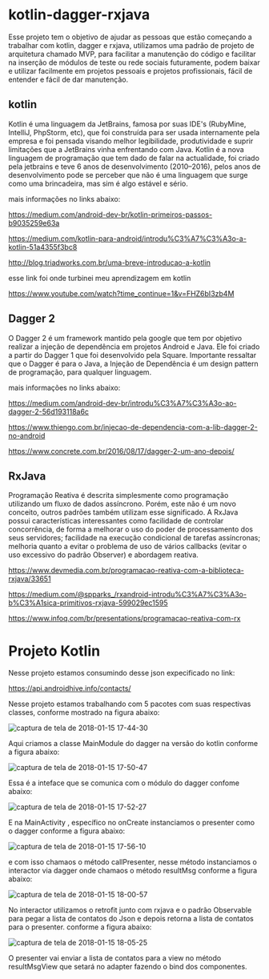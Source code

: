# kotlin-dagger-rxjava

  Esse projeto tem o objetivo de ajudar as pessoas que estão começando a trabalhar com kotlin, dagger e rxjava, utilizamos uma padrão de projeto de arquitetura chamado MVP, para facilitar a manutenção do código e facilitar na inserção de módulos de teste ou rede sociais futuramente, podem baixar e utilizar facilmente em projetos pessoais e projetos profissionais, fácil de entender e fácil de dar manutenção.

## kotlin
  
  Kotlin é uma linguagem da JetBrains, famosa por suas IDE's (RubyMine, IntelliJ, PhpStorm, etc), que foi construída para ser usada internamente pela empresa e foi pensada visando melhor legibilidade, produtividade e suprir limitações que a JetBrains vinha enfrentando com Java.
  Kotlin é a nova linguagem de programação que tem dado de falar na actualidade, foi criado pela jetbrains e teve 6 anos de desenvolvimento (2010–2016), pelos anos de desenvolvimento pode se perceber que não é uma linguagem que surge como uma brincadeira, mas sim é algo estável e sério.
  
  mais informações no links abaixo:
  
  https://medium.com/android-dev-br/kotlin-primeiros-passos-b9035259e63a
  
  https://medium.com/kotlin-para-android/introdu%C3%A7%C3%A3o-a-kotlin-51a4355f3bc8
  
  http://blog.triadworks.com.br/uma-breve-introducao-a-kotlin
  
  esse link foi onde turbinei meu aprendizagem em kotlin
  
  https://www.youtube.com/watch?time_continue=1&v=FHZ6bI3zb4M
  
  
  ## Dagger 2
  
  O Dagger 2 é um framework mantido pela google que tem por objetivo realizar a injeção de dependência em projetos Android e Java. Ele foi criado a partir do Dagger 1 que foi desenvolvido pela Square.
  Importante ressaltar que o Dagger é para o Java, a Injeção de Dependência é um design pattern de programação, para qualquer linguagem.
  
  mais informações no links abaixo:
  
  https://medium.com/android-dev-br/introdu%C3%A7%C3%A3o-ao-dagger-2-56d193118a6c
  
  https://www.thiengo.com.br/injecao-de-dependencia-com-a-lib-dagger-2-no-android
  
  https://www.concrete.com.br/2016/08/17/dagger-2-um-ano-depois/
  
  ## RxJava
  
  Programação Reativa é descrita simplesmente como programação utilizando um fluxo de dados assíncrono. Porém, este não é um novo conceito, outros padrões também utilizam esse significado.
  A RxJava possui características interessantes como facilidade de controlar concorrência, de forma a melhorar o uso do poder de processamento dos seus servidores; facilidade na execução condicional de tarefas assíncronas; melhoria quanto a evitar o problema de uso de vários callbacks (evitar o uso excessivo do padrão Observer) e abordagem reativa.
  
  https://www.devmedia.com.br/programacao-reativa-com-a-biblioteca-rxjava/33651
  
  https://medium.com/@spparks_/rxandroid-introdu%C3%A7%C3%A3o-b%C3%A1sica-primitivos-rxjava-599029ec1595
  
  https://www.infoq.com/br/presentations/programacao-reativa-com-rx
  
  # Projeto Kotlin
  
  Nesse projeto estamos consumindo desse json expecificado no link:
  
  https://api.androidhive.info/contacts/
  
  Nesse projeto estamos trabalhando com 5 pacotes com suas respectivas classes, conforme mostrado na figura abaixo:
  
  ![captura de tela de 2018-01-15 17-44-30](https://user-images.githubusercontent.com/5742609/34959125-138a84e2-fa1c-11e7-9cf4-46c3a2096089.png)
  
  Aqui criamos a classe MainModule do dagger na versão do kotlin conforme a figura abaixo:
  
  ![captura de tela de 2018-01-15 17-50-47](https://user-images.githubusercontent.com/5742609/34959215-a87da58e-fa1c-11e7-82dd-8035fc5026fd.png)
  
  Essa é a inteface que se comunica com o módulo do dagger confome abaixo:
  
  ![captura de tela de 2018-01-15 17-52-27](https://user-images.githubusercontent.com/5742609/34959313-19f0eb22-fa1d-11e7-966e-04f4a85e1ec3.png)

 E na MainActivity , específico no onCreate instanciamos o presenter como o dagger conforme a figura abaixo:
 
 ![captura de tela de 2018-01-15 17-56-10](https://user-images.githubusercontent.com/5742609/34959490-e1b45dec-fa1d-11e7-89c3-aa295d63e965.png)

e com isso chamaos o método callPresenter, nesse método instanciamos o interactor via dagger onde chamaos o método resultMsg 
conforme a figura abaixo: 

![captura de tela de 2018-01-15 18-00-57](https://user-images.githubusercontent.com/5742609/34959581-4b5db90a-fa1e-11e7-8a82-d50ca7674f30.png)

No interactor utilizamos o retrofit junto com rxjava e o padrão Observable para pegar a lista de contatos do Json e depois retorna a lista de contatos para o presenter. conforme a figura abaixo:

![captura de tela de 2018-01-15 18-05-25](https://user-images.githubusercontent.com/5742609/34959680-ba94dad8-fa1e-11e7-823f-f90ae1020111.png)

O presenter vai enviar a lista de contatos para a view no método resultMsgView que setará no adapter fazendo o bind dos componentes.





 
 

  

  
  
  
  
  
  
  
  
  
  
  
  
  
  
  
  
  
  
  
  



